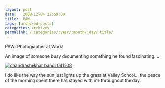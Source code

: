 ```yaml
---
layout: post
date:	2008-12-04 22:59:00
title:  PAW....
tags: [archived-posts]
categories: archives
permalink: /:categories/:year/:month/:day/:title/
---
```

PAW=Photographer at Work!

An image of someone busy documenting something he found fascinating....

<a href="http://s297.photobucket.com/albums/mm205/depontis/?action=view&current=IMG_9259.jpg" target="_blank"><img src="http://i297.photobucket.com/albums/mm205/depontis/IMG_9259.jpg" border="0" alt="chandrashekhar bandi 041208"></a>


I do like the way the sun just lights up the grass at Valley School... the peace of the morning spent there has stayed with me throughout the day.
